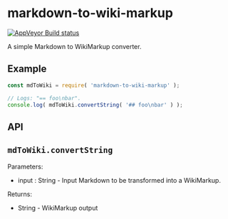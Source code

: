 
# markdown-to-wiki-markup

[![AppVeyor Build status](https://ci.appveyor.com/api/projects/status/kn839goi38djm8bf?svg=true&passingText=master%20%E2%9C%93)](https://ci.appveyor.com/project/mlewand/markdown-to-wiki-markup)

A simple Markdown to WikiMarkup converter.

## Example

```javascript
const mdToWiki = require( 'markdown-to-wiki-markup' );

// Logs: "== foo\nbar".
console.log( mdToWiki.convertString( '## foo\nbar' ) );
```

## API

## `mdToWiki.convertString`

Parameters:
* input : String - Input Markdown to be transformed into a WikiMarkup.

Returns:
* String - WikiMarkup output
